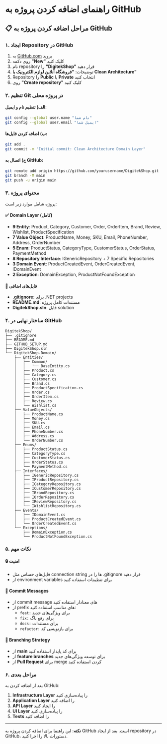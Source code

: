 # راهنمای اضافه کردن پروژه به GitHub

## 📋 مراحل اضافه کردن پروژه به GitHub

### ۱. ایجاد Repository در GitHub
1. به [GitHub.com](https://github.com) بروید
2. روی دکمه **"New"** کلیک کنید
3. نام repository را **"DigitekShop"** قرار دهید
4. توضیحات: **"فروشگاه آنلاین لوازم الکترونیک با Clean Architecture"**
5. Repository را **Public** یا **Private** انتخاب کنید
6. روی **"Create repository"** کلیک کنید

### ۲. تنظیم Git در پروژه محلی

#### الف) تنظیم نام و ایمیل:
```bash
git config --global user.name "نام شما"
git config --global user.email "ایمیل شما"
```

#### ب) اضافه کردن فایل‌ها:
```bash
git add .
git commit -m "Initial commit: Clean Architecture Domain Layer"
```

#### ج) اتصال به GitHub:
```bash
git remote add origin https://github.com/yourusername/DigitekShop.git
git branch -M main
git push -u origin main
```

### ۳. محتوای پروژه

پروژه شامل موارد زیر است:

#### ✅ Domain Layer (کامل)
- **9 Entity**: Product, Category, Customer, Order, OrderItem, Brand, Review, Wishlist, ProductSpecification
- **7 Value Object**: ProductName, Money, SKU, Email, PhoneNumber, Address, OrderNumber
- **5 Enum**: ProductStatus, CategoryType, CustomerStatus, OrderStatus, PaymentMethod
- **8 Repository Interface**: IGenericRepository + 7 Specific Repositories
- **3 Domain Event**: ProductCreatedEvent, OrderCreatedEvent, IDomainEvent
- **2 Exception**: DomainException, ProductNotFoundException

#### 📁 فایل‌های اضافی
- **.gitignore**: برای .NET projects
- **README.md**: مستندات کامل پروژه
- **DigitekShop.sln**: فایل solution

### ۴. ساختار نهایی در GitHub

```
DigitekShop/
├── .gitignore
├── README.md
├── GITHUB_SETUP.md
├── DigitekShop.sln
└── DigitekShop.Domain/
    ├── Entities/
    │   ├── Common/
    │   │   └── BaseEntity.cs
    │   ├── Product.cs
    │   ├── Category.cs
    │   ├── Customer.cs
    │   ├── Brand.cs
    │   ├── ProductSpecification.cs
    │   ├── Order.cs
    │   ├── OrderItem.cs
    │   ├── Review.cs
    │   └── Wishlist.cs
    ├── ValueObjects/
    │   ├── ProductName.cs
    │   ├── Money.cs
    │   ├── SKU.cs
    │   ├── Email.cs
    │   ├── PhoneNumber.cs
    │   ├── Address.cs
    │   └── OrderNumber.cs
    ├── Enums/
    │   ├── ProductStatus.cs
    │   ├── CategoryType.cs
    │   ├── CustomerStatus.cs
    │   ├── OrderStatus.cs
    │   └── PaymentMethod.cs
    ├── Interfaces/
    │   ├── IGenericRepository.cs
    │   ├── IProductRepository.cs
    │   ├── ICategoryRepository.cs
    │   ├── ICustomerRepository.cs
    │   ├── IBrandRepository.cs
    │   ├── IOrderRepository.cs
    │   ├── IReviewRepository.cs
    │   └── IWishlistRepository.cs
    ├── Events/
    │   ├── IDomainEvent.cs
    │   ├── ProductCreatedEvent.cs
    │   └── OrderCreatedEvent.cs
    └── Exceptions/
        ├── DomainException.cs
        └── ProductNotFoundException.cs
```

### ۵. نکات مهم

#### 🔒 امنیت
- فایل‌های حساس مثل connection string ها را در .gitignore قرار دهید
- از environment variables برای تنظیمات استفاده کنید

#### 📝 Commit Messages
- از commit message های معنادار استفاده کنید
- از prefix های مناسب استفاده کنید:
  - `feat:` برای ویژگی‌های جدید
  - `fix:` برای رفع باگ
  - `docs:` برای مستندات
  - `refactor:` برای بازنویسی کد

#### 🌿 Branching Strategy
- از **main** برای کد پایدار استفاده کنید
- از **feature branches** برای توسعه ویژگی‌های جدید
- از **Pull Request** برای merge کردن استفاده کنید

### ۶. مراحل بعدی

بعد از اضافه کردن به GitHub:

1. **Infrastructure Layer** را پیاده‌سازی کنید
2. **Application Layer** را اضافه کنید
3. **API Layer** را ایجاد کنید
4. **UI Layer** را پیاده‌سازی کنید
5. **Tests** را اضافه کنید

---

**نکته**: این راهنما برای اضافه کردن پروژه به GitHub است. بعد از ایجاد repository در GitHub، دستورات بالا را اجرا کنید. 
